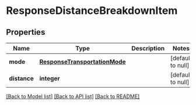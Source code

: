 # ResponseDistanceBreakdownItem

## Properties
Name | Type | Description | Notes
------------ | ------------- | ------------- | -------------
**mode** | [**ResponseTransportationMode**](ResponseTransportationMode.md) |  | [default to null]
**distance** | **integer** |  | [default to null]

[[Back to Model list]](../README.md#documentation-for-models) [[Back to API list]](../README.md#documentation-for-api-endpoints) [[Back to README]](../README.md)


